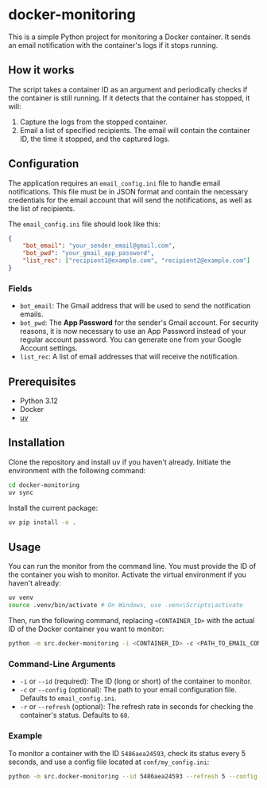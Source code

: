 <h1>docker-monitoring</h1> 


This is a simple Python project for monitoring a Docker container. It sends an email notification with the container's 
logs if it stops running.

## How it works
The script takes a container ID as an argument and periodically checks if the container is still running. If it detects 
that the container has stopped, it will:
1.  Capture the logs from the stopped container.
2.  Email a list of specified recipients. The email will contain the container ID, the time it stopped, and 
the captured logs.

## Configuration
The application requires an `email_config.ini` file to handle email notifications. This file must be in JSON format and 
contain the necessary credentials for the email account that will send the notifications, as well as the list of 
recipients.

The `email_config.ini` file should look like this:

```json
{
    "bot_email": "your_sender_email@gmail.com",
    "bot_pwd": "your_gmail_app_password",
    "list_rec": ["recipient1@example.com", "recipient2@example.com"]
}
```

### Fields
*   `bot_email`: The Gmail address that will be used to send the notification emails.
*   `bot_pwd`: The **App Password** for the sender's Gmail account. For security reasons, it is now necessary to 
use an App Password instead of your regular account password. You can generate one from your Google Account settings.
*   `list_rec`: A list of email addresses that will receive the notification.

## Prerequisites
*   Python 3.12
*   Docker
*   [uv](https://docs.astral.sh/uv/getting-started/installation/)

## Installation
Clone the repository and install uv if you haven't already. Initiate the environment with the following command:
```bash
cd docker-monitoring
uv sync
```
Install the current package:
```bash
uv pip install -e .
```

## Usage
You can run the monitor from the command line. You must provide the ID of the container you wish to monitor.
Activate the virtual environment if you haven't already:
```bash
uv venv
source .venv/bin/activate # On Windows, use .venv\Scripts\activate
```
Then, run the following command, replacing `<CONTAINER_ID>` with the actual ID of the Docker container you want to 
monitor:

```bash
python -m src.docker-monitoring -i <CONTAINER_ID> -c <PATH_TO_EMAIL_CONFIG> -r <REFRESH_RATE>
```

### Command-Line Arguments
*   `-i` or `--id` (required): The ID (long or short) of the container to monitor.
*   `-c` or `--config` (optional): The path to your email configuration file. Defaults to `email_config.ini`.
*   `-r` or `--refresh` (optional): The refresh rate in seconds for checking the container's status. Defaults to `60`.

### Example
To monitor a container with the ID `5486aea24593`, check its status every 5 seconds, and use a config file located at `conf/my_config.ini`:
```bash
python -m src.docker-monitoring --id 5486aea24593 --refresh 5 --config conf/my_config.ini
```